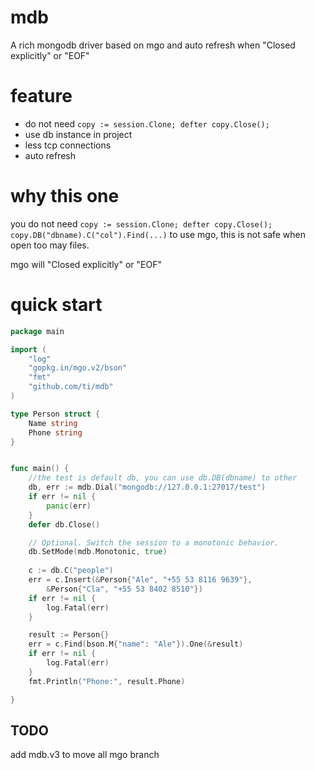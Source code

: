 # mdb

A rich mongodb driver based on mgo and auto refresh when "Closed explicitly" or "EOF"

# feature

* do not need `copy := session.Clone; defter copy.Close();`
* use db instance in project
* less tcp connections
* auto refresh

# why this one

you do not need `copy := session.Clone; defter copy.Close(); copy.DB("dbname).C("col").Find(...)` to use mgo, this is not safe when open too may files.

mgo will "Closed explicitly" or "EOF"

# quick start

```go
package main

import (
	"log"
	"gopkg.in/mgo.v2/bson"
	"fmt"
	"github.com/ti/mdb"
)

type Person struct {
	Name string
	Phone string
}


func main() {
    //the test is default db, you can use db.DB(dbname) to other
	db, err := mdb.Dial("mongodb://127.0.0.1:27017/test")
	if err != nil {
		panic(err)
	}
	defer db.Close()

	// Optional. Switch the session to a monotonic behavior.
	db.SetMode(mdb.Monotonic, true)
	
	c := db.C("people")
	err = c.Insert(&Person{"Ale", "+55 53 8116 9639"},
		&Person{"Cla", "+55 53 8402 8510"})
	if err != nil {
		log.Fatal(err)
	}

	result := Person{}
	err = c.Find(bson.M{"name": "Ale"}).One(&result)
	if err != nil {
		log.Fatal(err)
	}
	fmt.Println("Phone:", result.Phone)

}

```

## TODO

add mdb.v3 to move all mgo branch
